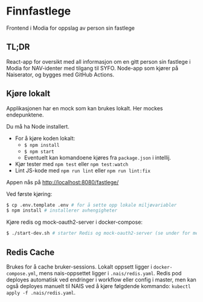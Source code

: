 # Finnfastlege

Frontend i Modia for oppslag av person sin fastlege

## TL;DR

React-app for oversikt med all informasjon om en gitt person sin fastlege i Modia for NAV-identer med tilgang til SYFO.
Node-app som kjører på Naiserator, og bygges med GitHub Actions.

## Kjøre lokalt

Applikasjonen har en mock som kan brukes lokalt. Her mockes endepunktene.

Du må ha Node installert.

- For å kjøre koden lokalt:
  - `$ npm install`
  - `$ npm start`
  - Eventuelt kan komandoene kjøres fra `package.json` i intellij.
- Kjør tester med `npm test` eller `npm test:watch`
- Lint JS-kode med `npm run lint` eller `npm run lint:fix`

Appen nås på [http://localhost:8080/fastlege/](http://localhost:8080/fastlege/)

Ved første kjøring:

```sh
$ cp .env.template .env # for å sette opp lokale miljøvariabler
$ npm install # installerer avhengigheter
```

Kjøre redis og mock-oauth2-server i docker-compose:

```sh
$ ./start-dev.sh # starter Redis og mock-oauth2-server (se under for mer info)
```

## Redis Cache

Brukes for å cache bruker-sessions.
Lokalt oppsett ligger i `docker-compose.yml`, mens nais-oppsettet ligger i `.nais/redis.yaml`.
Redis pod deployes automatisk ved endringer i workflow eller config i master,
men kan også deployes manuelt til NAIS ved å kjøre følgdende kommando: `kubectl apply -f .nais/redis.yaml`.
